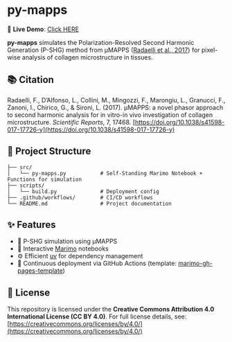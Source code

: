 # py-mapps

🚀 **Live Demo**: [Click HERE](https://dbp008.github.io/py-mapps/src/py-mapps.html)

**py-mapps** simulates the Polarization-Resolved Second Harmonic Generation (P-SHG) method from μMAPPS ([Radaelli et al., 2017](https://www.nature.com/articles/s41598-017-17726-y)) for pixel-wise analysis of collagen microstructure in tissues.

## 📚 Citation

Radaelli, F., D’Alfonso, L., Collini, M., Mingozzi, F., Marongiu, L., Granucci, F., Zanoni, I., Chirico, G., & Sironi, L. (2017). μMAPPS: a novel phasor approach to second harmonic analysis for in vitro-in vivo investigation of collagen microstructure. *Scientific Reports*, 7, 17468. [https://doi.org/10.1038/s41598-017-17726-y](https://doi.org/10.1038/s41598-017-17726-y)

## 📂 Project Structure

```
├── src/
│   └── py-mapps.py           # Self-Standing Marimo Notebook + Functions for simulation
├── scripts/
│   └── build.py              # Deployment config
├── .github/workflows/        # CI/CD workflows
└── README.md                 # Project documentation
```

## ✨ Features

* 🔬 P-SHG simulation using μMAPPS
* 📒 Interactive [Marimo](https://marimo.io/) notebooks
* ⚙️ Efficient [uv](https://github.com/astral-sh/uv) for dependency management
* 🚀 Continuous deployment via GitHub Actions (template: [marimo-gh-pages-template](https://github.com/marimo-team/marimo-gh-pages-template))

## 📝 License

This repository is licensed under the **Creative Commons Attribution 4.0 International License (CC BY 4.0)**.
For full license details, see: [https://creativecommons.org/licenses/by/4.0/](https://creativecommons.org/licenses/by/4.0/)
